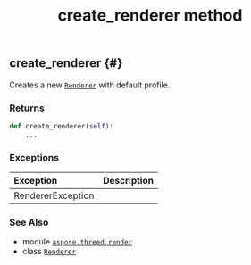 ﻿---
title: create_renderer method
second_title: Aspose.3D for Python via .NET API References
description: 
type: docs
weight: 30
url: /aspose.threed.render/renderer/create_renderer/
is_root: false
---

## create_renderer {#}

Creates a new [`Renderer`](/3d/python-net/aspose.threed.render/renderer) with default profile.


### Returns 





```python
def create_renderer(self):
    ...
```


### Exceptions
| Exception | Description |
| :- | :- |
| RendererException |  |





### See Also
* module [`aspose.threed.render`](../../)
* class [`Renderer`](/3d/python-net/aspose.threed.render/renderer)
